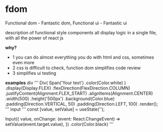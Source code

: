 # fdom

Functional dom - Fantastic dom, Functional ui - Fantastic ui

description of functional style components
all display logic in a single file, with all the power of react js

**why?**
- 1 you can do almost everything you do with html and css, sometimes even more
- 2 css is difficult to check, function dom simplifies code review
- 3 simplifies ui testing

**examples**
div
'''
Div(
    Span('Your text')
      .color(Color.white)
  )
    .display(Display.FLEX)
    .flexDirection(FlexDirection.COLUMN)
    .justifyContent(Alignment.FLEX_START)
    .alignItems(Alignment.CENTER)
    .width(500)
    .height('500px')
    .background(Color.blue)
    .padding(Direction.VERTICAL, 50)
    .padding(Direction.LEFT, 100)
    .render();
'''
input
'''
const [value, setValue] = useState('');

Input({
      value,
      onChange: (event: React.ChangeEvent<HTMLInputElement>) => setValue(event.target.value),
    })
    .color(Color.black)
'''
